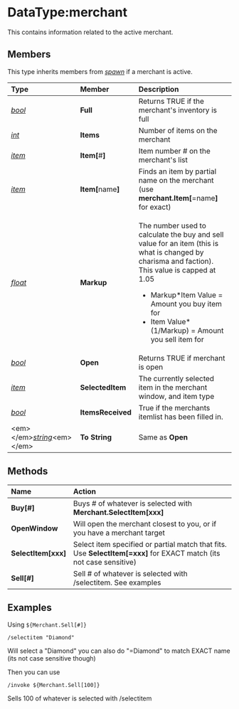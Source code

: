 # DataType:merchant

This contains information related to the active merchant.

## Members

This type inherits members from [_spawn_](datatype-spawn.md) if a merchant is active.

<table>
  <thead>
    <tr>
      <th style="text-align:left"><b>Type</b>
      </th>
      <th style="text-align:left"><b>Member</b>
      </th>
      <th style="text-align:left"><b>Description</b>
      </th>
    </tr>
  </thead>
  <tbody>
    <tr>
      <td style="text-align:left"><a href="datatype-bool.md"><em>bool</em></a>
      </td>
      <td style="text-align:left"><b>Full</b>
      </td>
      <td style="text-align:left">Returns TRUE if the merchant&apos;s inventory is full</td>
    </tr>
    <tr>
      <td style="text-align:left"><a href="datatype-int.md"><em>int</em></a>
      </td>
      <td style="text-align:left"><b>Items</b>
      </td>
      <td style="text-align:left">Number of items on the merchant</td>
    </tr>
    <tr>
      <td style="text-align:left"><a href="datatype-item.md"><em>item</em></a>
      </td>
      <td style="text-align:left"><b>Item[</b>#<b>]</b>
      </td>
      <td style="text-align:left">Item number # on the merchant&apos;s list</td>
    </tr>
    <tr>
      <td style="text-align:left"><a href="datatype-item.md"><em>item</em></a>
      </td>
      <td style="text-align:left"><b>Item[</b>name<b>]</b>
      </td>
      <td style="text-align:left">Finds an item by partial name on the merchant (use <b>merchant.Item[</b>=name<b>]</b> for
        exact)</td>
    </tr>
    <tr>
      <td style="text-align:left"><a href="datatype-float.md"><em>float</em></a>
      </td>
      <td style="text-align:left"><b>Markup</b>
      </td>
      <td style="text-align:left">
        <p>The number used to calculate the buy and sell value for an item (this
          is what is changed by charisma and faction). This value is capped at 1.05
          <br
          />
        </p>
        <ul>
          <li>Markup*Item Value = Amount you buy item for</li>
          <li>Item Value*(1/Markup) = Amount you sell item for</li>
        </ul>
      </td>
    </tr>
    <tr>
      <td style="text-align:left"><a href="datatype-bool.md"><em>bool</em></a>
      </td>
      <td style="text-align:left"><b>Open</b>
      </td>
      <td style="text-align:left">Returns TRUE if merchant is open</td>
    </tr>
    <tr>
      <td style="text-align:left"><a href="datatype-item.md"><em>item</em></a>
      </td>
      <td style="text-align:left"><b>SelectedItem</b>
      </td>
      <td style="text-align:left">The currently selected item in the merchant window, and item type</td>
    </tr>
    <tr>
      <td style="text-align:left"><a href="datatype-bool.md"><em>bool</em></a>
      </td>
      <td style="text-align:left"><b>ItemsReceived</b>
      </td>
      <td style="text-align:left">True if the merchants itemlist has been filled in.</td>
    </tr>
    <tr>
      <td style="text-align:left">&lt;em&gt;&lt;/em&gt;<a href="datatype-string.md"><em>string</em></a>&lt;em&gt;&lt;/em&gt;</td>
      <td
      style="text-align:left"><b>To String</b>
        </td>
        <td style="text-align:left">Same as <b>Open</b>
        </td>
    </tr>
  </tbody>
</table>

## Methods

| Name | Action |
| :--- | :--- |
| **Buy[\#\]** | Buys \# of whatever is selected with **Merchant.SelectItem\[xxx]** |
| **OpenWindow** | Will open the merchant closest to you, or if you have a merchant target |
| **SelectItem[xxx\]** | Select item specified or partial match that fits. Use **SelectItem\[=xxx]** for EXACT match (its not case sensitive) |
| **Sell[\#]** | Sell \# of whatever is selected with /selectitem. See examples |

## Examples

Using `${Merchant.Sell[#]}`

`/selectitem "Diamond"`

Will select a "Diamond" you can also do "=Diamond" to match EXACT name (its not case sensitive though)

Then you can use

`/invoke ${Merchant.Sell[100]}`

Sells 100 of whatever is selected with /selectitem

